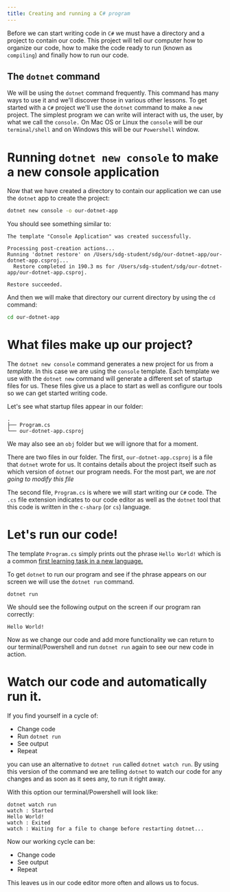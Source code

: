```yaml
---
title: Creating and running a C# program
---
```


Before we can start writing code in `C#` we must have a directory and a project
to contain our code. This project will tell our computer how to organize our
code, how to make the code ready to run (known as `compiling`) and finally how
to run our code.

## The `dotnet` command

We will be using the `dotnet` command frequently. This command has many ways to
use it and we'll discover those in various other lessons. To get started with a
`C#` project we'll use the `dotnet` command to make a `new` project. The
simplest program we can write will interact with us, the user, by what we call
the `console.` On Mac OS or Linux the `console` will be our `terminal/shell` and
on Windows this will be our `Powershell` window.

# Running `dotnet new console` to make a new console application

Now that we have created a directory to contain our application we can use the
`dotnet` app to create the project:

```sh
dotnet new console -o our-dotnet-app
```

You should see something similar to:

```
The template "Console Application" was created successfully.

Processing post-creation actions...
Running 'dotnet restore' on /Users/sdg-student/sdg/our-dotnet-app/our-dotnet-app.csproj...
  Restore completed in 190.3 ms for /Users/sdg-student/sdg/our-dotnet-app/our-dotnet-app.csproj.

Restore succeeded.
```

And then we will make that directory our current directory by using the `cd`
command:

```sh
cd our-dotnet-app
```

# What files make up our project?

The `dotnet new console` command generates a new project for us from a
_template_. In this case we are using the `console` template. Each template we
use with the `dotnet new` command will generate a different set of startup files
for us. These files give us a place to start as well as configure our tools so
we can get started writing code.

Let's see what startup files appear in our folder:

```
.
├── Program.cs
└── our-dotnet-app.csproj
```

We may also see an `obj` folder but we will ignore that for a moment.

There are two files in our folder. The first, `our-dotnet-app.csproj` is a file
that `dotnet` wrote for us. It contains details about the project itself such as
which version of `dotnet` our program needs. For the most part, we are _not
going to modify this file_

The second file, `Program.cs` is where we will start writing our `C#` code. The
`.cs` file extension indicates to our code editor as well as the `dotnet` tool
that this code is written in the `c-sharp` (or `cs`) language.

# Let's run our code!

The template `Program.cs` simply prints out the phrase `Hello World!` which is a
common
[first learning task in a new language.](https://en.wikipedia.org/wiki/%22Hello,_World!%22_program)

To get `dotnet` to run our program and see if the phrase appears on our screen
we will use the `dotnet run` command.

`dotnet run`

We should see the following output on the screen if our program ran correctly:

```
Hello World!
```

Now as we change our code and add more functionality we can return to our
terminal/Powershell and run `dotnet run` again to see our new code in action.

# Watch our code and automatically run it.

If you find yourself in a cycle of:

- Change code
- Run `dotnet run`
- See output
- Repeat

you can use an alternative to `dotnet run` called `dotnet watch run`. By using
this version of the command we are telling `dotnet` to watch our code for any
changes and as soon as it sees any, to run it right away.

With this option our terminal/Powershell will look like:

```
dotnet watch run
watch : Started
Hello World!
watch : Exited
watch : Waiting for a file to change before restarting dotnet...
```

Now our working cycle can be:

- Change code
- See output
- Repeat

This leaves us in our code editor more often and allows us to focus.
